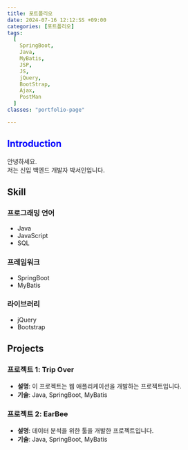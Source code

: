 ```yaml
---
title: 포트폴리오
date: 2024-07-16 12:12:SS +09:00
categories: [포트폴리오]
tags:
  [
    SpringBoot,
    Java,
    MyBatis,
    JSP,
    JS,
    jQuery,
    BootStrap,
    Ajax,
    PostMan
  ]
classes: "portfolio-page" 

---
```




<h2 style="color: blue; font-weight: bold;">Introduction</h2>

안녕하세요.  
저는 신입 백엔드 개발자 
박서인입니다.  



## Skill

### 프로그래밍 언어
- Java
- JavaScript
- SQL

### 프레임워크
- SpringBoot
- MyBatis

### 라이브러리
- jQuery
- Bootstrap

## Projects

### 프로젝트 1: Trip Over
- **설명**: 이 프로젝트는 웹 애플리케이션을 개발하는 프로젝트입니다.
- **기술**: Java, SpringBoot, MyBatis

### 프로젝트 2: EarBee
- **설명**: 데이터 분석을 위한 툴을 개발한 프로젝트입니다.
- **기술**: Java, SpringBoot, MyBatis

